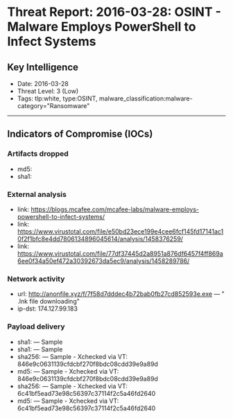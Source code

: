 # Threat Report: 2016-03-28: OSINT - Malware Employs PowerShell to Infect Systems


## Key Intelligence
* Date: 2016-03-28
* Threat Level: 3 (Low)
* Tags: tlp:white, type:OSINT, malware_classification:malware-category="Ransomware"

---

## Indicators of Compromise (IOCs)
### Artifacts dropped
* md5: <md5>
* sha1: <sha1>

### External analysis
* link: https://blogs.mcafee.com/mcafee-labs/malware-employs-powershell-to-infect-systems/
* link: https://www.virustotal.com/file/e50bd23ece199e4cee6fcf145fd17141ac10f2f1bfc8e4dd7806134896045614/analysis/1458376259/
* link: https://www.virustotal.com/file/77df37445d2a8951a876df6457f4ff869a6ee0f34a50ef472a30392673da5ec9/analysis/1458289786/

### Network activity
* url: http://anonfile.xyz/f/7f58d7dddec4b72bab0fb27cd852593e.exe — " .lnk file downloading"
* ip-dst: 174.127.99.183

### Payload delivery
* sha1: <sha1> — Sample
* sha1: <sha1> — Sample
* sha256: <sha256> — Sample - Xchecked via VT: 846e9c0631139cfdcbf270f8bdc08cdd39e9a89d
* md5: <md5> — Sample - Xchecked via VT: 846e9c0631139cfdcbf270f8bdc08cdd39e9a89d
* sha256: <sha256> — Sample - Xchecked via VT: 6c41bf5ead73e98c56397c37114f2c5a46fd2640
* md5: <md5> — Sample - Xchecked via VT: 6c41bf5ead73e98c56397c37114f2c5a46fd2640
